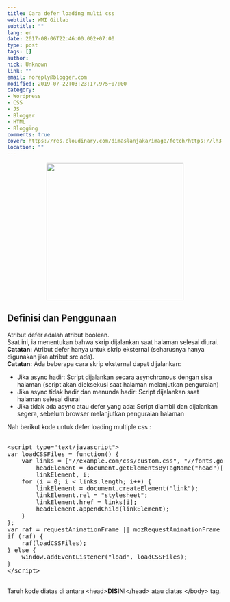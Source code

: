 ```yaml
---
title: Cara defer loading multi css
webtitle: WMI Gitlab
subtitle: ""
lang: en
date: 2017-08-06T22:46:00.002+07:00
type: post
tags: []
author:
nick: Unknown
link: ""
email: noreply@blogger.com
modified: 2019-07-22T03:23:17.975+07:00
category:
- Wordpress
- CSS
- JS
- Blogger
- HTML
- Blogging
comments: true
cover: https://res.cloudinary.com/dimaslanjaka/image/fetch/https://lh3.googleusercontent.com/proxy/osOBUo2W1kAeTZxgpk8ucxEhICG8CgcH-6-x1tgh_Lxix6DZhYKY3HTQlsK63ZE9LLsWprBq83sOK4iqA9g1N_QAe53OJE0CALp9aT3CA6MYQfh_w8fpZyb_J1k6mOcngON_epxQsKM_lRE=w384-h384-nc
location: ""
---
```


<div class="separator" style="clear: both; text-align: center;"><a href="https://res.cloudinary.com/dimaslanjaka/image/fetch/https://lh3.googleusercontent.com/proxy/osOBUo2W1kAeTZxgpk8ucxEhICG8CgcH-6-x1tgh_Lxix6DZhYKY3HTQlsK63ZE9LLsWprBq83sOK4iqA9g1N_QAe53OJE0CALp9aT3CA6MYQfh_w8fpZyb_J1k6mOcngON_epxQsKM_lRE=w384-h384-nc" imageanchor="1" style="margin-left: 1em; margin-right: 1em;" rel="noopener noreferer nofollow"><img border="0" data-original-height="384" data-original-width="384" height="320" src="https://res.cloudinary.com/dimaslanjaka/image/fetch/https://lh3.googleusercontent.com/proxy/osOBUo2W1kAeTZxgpk8ucxEhICG8CgcH-6-x1tgh_Lxix6DZhYKY3HTQlsK63ZE9LLsWprBq83sOK4iqA9g1N_QAe53OJE0CALp9aT3CA6MYQfh_w8fpZyb_J1k6mOcngON_epxQsKM_lRE=w384-h384-nc" width="320"></a></div><h2>Definisi dan Penggunaan</h2>Atribut defer adalah atribut boolean.<br>Saat ini, ia menentukan bahwa skrip dijalankan saat halaman selesai diurai.<br><strong>Catatan:</strong> Atribut defer hanya untuk skrip eksternal (seharusnya hanya digunakan jika atribut src ada).<br><strong>Catatan:</strong> Ada beberapa cara skrip eksternal dapat dijalankan:<br><ul><li> Jika async hadir: Script dijalankan secara asynchronous dengan sisa halaman (script akan dieksekusi saat halaman melanjutkan penguraian) </li><li> Jika async tidak hadir dan menunda hadir: Script dijalankan saat halaman selesai diurai </li><li> Jika tidak ada async atau defer yang ada: Script diambil dan dijalankan segera, sebelum browser melanjutkan penguraian halaman </li></ul><div>Nah berikut kode untuk defer loading multiple css :</div><div><br></div><pre>&lt;script type="text/javascript"&gt;<br>var loadCSSFiles = function() {<br>    var links = ["//example.com/css/custom.css", "//fonts.googleapis.com/css?family=PT+Sans", "//maxcdn.bootstrapcdn.com/font-awesome/4.3.0/css/font-awesome.min.css"],<br>        headElement = document.getElementsByTagName("head")[0],<br>        linkElement, i;<br>    for (i = 0; i &lt; links.length; i++) {<br>        linkElement = document.createElement("link");<br>        linkElement.rel = "stylesheet";<br>        linkElement.href = links[i];<br>        headElement.appendChild(linkElement);<br>    }<br>};<br>var raf = requestAnimationFrame || mozRequestAnimationFrame || webkitRequestAnimationFrame || msRequestAnimationFrame;<br>if (raf) {<br>    raf(loadCSSFiles);<br>} else {<br>    window.addEventListener("load", loadCSSFiles);<br>}<br>&lt;/script&gt;</pre><br>Taruh kode diatas di antara &lt;head&gt;<b>DISINI</b>&lt;/head&gt; atau diatas &lt;/body&gt; tag.